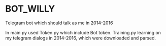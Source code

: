 # BOT_WILLY
Telegram bot which should talk as me in 2014-2016

In main.py used Token.py which include Bot token.
Training.py learning on my telegram dialogs in 2014-2016, which were downloaded and parsed.
